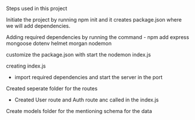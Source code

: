 Steps used in this project

Initiate the project by running npm init and it creates package.json where we will add dependencies.

Adding required dependencies by running the command - npm add express mongoose dotenv helmet morgan nodemon

customize the package.json with start the nodemon index.js

creating index.js
 - import required dependencies and start the server in the port

Created seperate folder for the routes
 - Created User route and Auth route anc called in the index.js

Create models folder for the mentioning schema for the data
